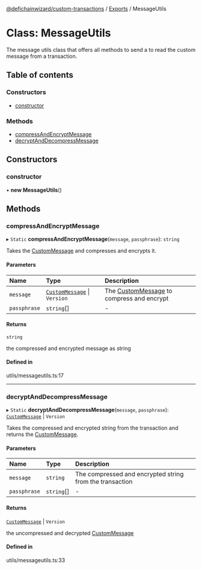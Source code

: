 [@defichainwizard/custom-transactions](../README.md) / [Exports](../modules.md) / MessageUtils

# Class: MessageUtils

The message utils class that offers all methods to send a
to read the custom message from a transaction.

## Table of contents

### Constructors

- [constructor](MessageUtils.md#constructor)

### Methods

- [compressAndEncryptMessage](MessageUtils.md#compressandencryptmessage)
- [decryptAndDecompressMessage](MessageUtils.md#decryptanddecompressmessage)

## Constructors

### constructor

• **new MessageUtils**()

## Methods

### compressAndEncryptMessage

▸ `Static` **compressAndEncryptMessage**(`message`, `passphrase`): `string`

Takes the [CustomMessage](../interfaces/CustomMessage.md) and compresses and encrypts it.

#### Parameters

| Name | Type | Description |
| :------ | :------ | :------ |
| `message` | [`CustomMessage`](../interfaces/CustomMessage.md) \| `Version` | The [CustomMessage](../interfaces/CustomMessage.md) to compress and encrypt |
| `passphrase` | `string`[] | - |

#### Returns

`string`

the compressed and encrypted message as string

#### Defined in

utils/messageutils.ts:17

___

### decryptAndDecompressMessage

▸ `Static` **decryptAndDecompressMessage**(`message`, `passphrase`): [`CustomMessage`](../interfaces/CustomMessage.md) \| `Version`

Takes the compressed and encrypted string from the transaction and returns the [CustomMessage](../interfaces/CustomMessage.md).

#### Parameters

| Name | Type | Description |
| :------ | :------ | :------ |
| `message` | `string` | The compressed and encrypted string from the transaction |
| `passphrase` | `string`[] | - |

#### Returns

[`CustomMessage`](../interfaces/CustomMessage.md) \| `Version`

the uncompressed and decrypted [CustomMessage](../interfaces/CustomMessage.md)

#### Defined in

utils/messageutils.ts:33
